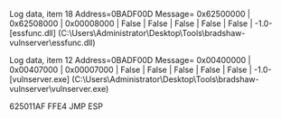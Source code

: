 Log data, item 18
 Address=0BADF00D
 Message= 0x62500000 | 0x62508000 | 0x00008000 | False  | False   | False |  False   | False  | -1.0- [essfunc.dll] (C:\Users\Administrator\Desktop\Tools\bradshaw-vulnserver\essfunc.dll)

Log data, item 12
 Address=0BADF00D
 Message= 0x00400000 | 0x00407000 | 0x00007000 | False  | False   | False |  False   | False  | -1.0- [vulnserver.exe] (C:\Users\Administrator\Desktop\Tools\bradshaw-vulnserver\vulnserver.exe)

625011AF   FFE4             JMP ESP

